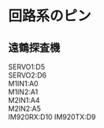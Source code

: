 # 回路系のピン
## 遠鶴探査機  
SERVO1:D5  
SERVO2:D6  
M1IN1:A0  
M1IN2:A1  
M2IN1:A4  
M2IN2:A5  
IM920RX:D10
IM920TX:D9  